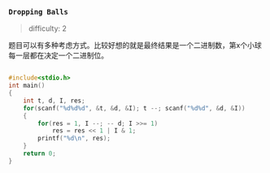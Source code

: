 ### `Dropping Balls`

> difficulty: 2

题目可以有多种考虑方式。比较好想的就是最终结果是一个二进制数，第x个小球每一层都在决定一个二进制位。

```cpp

#include<stdio.h>
int main()
{
    int t, d, I, res;
    for(scanf("%d%d%d", &t, &d, &I); t --; scanf("%d%d", &d, &I))
    {
        for(res = 1, I --; -- d; I >>= 1)
            res = res << 1 | I & 1;
        printf("%d\n", res);
    }
    return 0;
}
```

